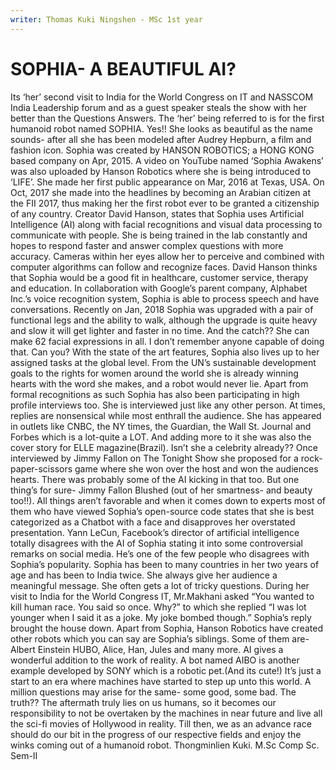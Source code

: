 ```yaml
---
writer: Thomas Kuki Ningshen - MSc 1st year
---
```


# SOPHIA- A BEAUTIFUL AI?

Its ‘her’ second visit to India for the World Congress on IT and NASSCOM India Leadership forum and as a guest speaker steals the show with her better than the Questions Answers. The ‘her’ being referred to is for the first humanoid robot named SOPHIA. Yes!! She looks as beautiful as the name sounds- after all she has been modeled after Audrey Hepburn, a film and fashion icon.
Sophia was created by HANSON ROBOTICS; a HONG KONG based company on Apr, 2015. A video on YouTube named ‘Sophia Awakens’ was also uploaded by Hanson Robotics where she is being introduced to ‘LIFE’. She made her first public appearance on Mar, 2016 at Texas, USA. On Oct, 2017 she made into the headlines by becoming an Arabian citizen at the FII 2017, thus making her the first robot ever to be granted a citizenship of any country.
Creator David Hanson, states that Sophia uses Artificial Intelligence (AI) along with facial recognitions and visual data processing to communicate with people. She is being trained in the lab constantly and hopes to respond faster and answer complex questions with more accuracy. Cameras within her eyes allow her to perceive and combined with computer algorithms can follow and recognize faces. David Hanson thinks that Sophia would be a good fit in healthcare, customer service, therapy and education. In collaboration with Google’s parent company, Alphabet Inc.’s voice recognition system, Sophia is able to process speech and have conversations. Recently on Jan, 2018 Sophia was upgraded with a pair of functional legs and the ability to walk, although the upgrade is quite heavy and slow it will get lighter and faster in no time. And the catch?? She can make 62 facial expressions in all. I don’t remember anyone capable of doing that. Can you?
With the state of the art features, Sophia also lives up to her assigned tasks at the global level. From the UN’s sustainable development goals to the rights for women around the world she is already winning hearts with the word she makes, and a robot would never lie. Apart from formal recognitions as such Sophia has also been participating in high profile interviews too. She is interviewed just like any other person. At times, replies are nonsensical while most enthrall the audience. She has appeared in outlets like CNBC, the NY times, the Guardian, the Wall St. Journal and Forbes which is a lot-quite a LOT. And adding more to it she was also the cover story for ELLE magazine(Brazil). Isn’t  she a celebrity already??
Once interviewed by Jimmy Fallon on The Tonight Show she proposed for a    rock-paper-scissors game where she won over the host and won the audiences hearts. There was probably some of the AI kicking in that too. But one thing’s for sure- Jimmy Fallon Blushed (out of her smartness- and beauty too!!).
All things aren’t favorable and when it comes down to experts most of them who have viewed Sophia’s open-source code states that she is best categorized as a Chatbot with a face and disapproves her overstated presentation. Yann LeCun, Facebook’s director of artificial intelligence totally disagrees with the AI of Sophia stating it into some controversial remarks on social media. He’s one of the few people who disagrees with Sophia’s popularity.
Sophia has been to many countries in her two years of age and has been to India twice. She always give her audience a meaningful message. She often gets a lot of tricky questions. During her visit to India for the World Congress IT, Mr.Makhani asked “You wanted to kill human race. You said so once. Why?” to which she replied “I was lot younger when I said it as a joke. My joke bombed though.” Sophia’s reply brought the house down.
Apart from Sophia, Hanson Robotics have created other robots which you can say are Sophia’s siblings. Some of them are- Albert Einstein HUBO, Alice, Han, Jules and many more. AI gives a wonderful addition to the work of reality. A bot named AIBO is another example developed by SONY which is a robotic pet.(And its cute!)
It’s just a start to an era where machines have started to step up unto this world. A million questions may arise for the same- some good, some bad. The truth?? The aftermath truly lies on us humans, so it becomes our responsibility to not be overtaken by the machines in near future and live all the sci-fi movies of Hollywood in reality. Till then, we as an advance race should do our bit in the progress of our respective fields and enjoy the winks coming out of a humanoid robot.
Thongminlien Kuki.
M.Sc Comp Sc.
 Sem-II
